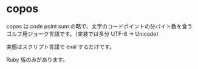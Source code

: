 # copos

copos は code point sum の略で、文字のコードポイントの分バイト数を食うゴルフ用ジョーク言語です。（実装では多分 UTF-8 → Unicode）

実態はスクリプト言語で eval するだけです。

Ruby 版のみがあります。
